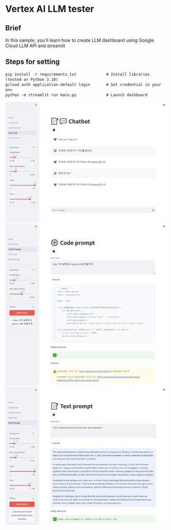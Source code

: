 # Vertex AI LLM tester

## Brief
In this sample, you'll learn how to create LLM dashboard using Google Cloud LLM API and streamlit

## Steps for setting
```
pip install -r requirements.txt             # Install libraries (tested on Python 3.10)
gcloud auth application-default login       # Set credential in your env
python -m streamlit run main.py             # Launch dashboard
```
<div align="center"><img src="images/demo1.png" width="max"></div>
<div align="center"><img src="images/demo2.png" width="max"></div>
<div align="center"><img src="images/demo3.png" width="max"></div>


